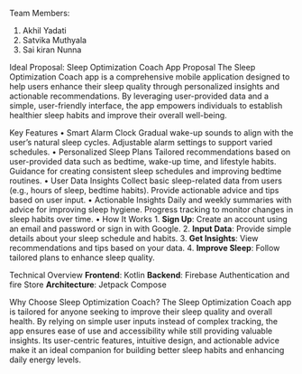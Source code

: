 Team Members:
1.	Akhil Yadati 
2.	Satvika Muthyala 
3.	Sai kiran Nunna
   
Ideal Proposal:
Sleep Optimization Coach App Proposal
The Sleep Optimization Coach app is a comprehensive mobile application designed to help users enhance their sleep quality through personalized insights and actionable recommendations. By leveraging user-provided data and a simple, user-friendly interface, the app empowers individuals to establish healthier sleep habits and improve their overall well-being.

Key Features
•	Smart Alarm Clock
       Gradual wake-up sounds to align with the user’s natural sleep cycles.
 Adjustable alarm settings to support varied schedules.
•	Personalized Sleep Plans
    Tailored recommendations based on user-provided data such as bedtime, wake-up               time, and lifestyle habits.
Guidance for creating consistent sleep schedules and improving bedtime routines.
•	User Data Insights
Collect basic sleep-related data from users (e.g., hours of sleep, bedtime habits).
Provide actionable advice and tips based on user input.
•	Actionable Insights
Daily and weekly summaries with advice for improving sleep hygiene.
 Progress tracking to monitor changes in sleep habits over time.
•	How It Works
        1. **Sign Up**: Create an account using an email and password or sign in with Google.
        2. **Input Data**: Provide simple details about your sleep schedule and habits.
        3. **Get Insights**: View recommendations and tips based on your data.
        4. **Improve Sleep**: Follow tailored plans to enhance sleep quality.
        
Technical Overview
**Frontend**: Kotlin
**Backend**: Firebase Authentication and fire Store
**Architecture**: Jetpack Compose 

Why Choose Sleep Optimization Coach?
The Sleep Optimization Coach app is tailored for anyone seeking to improve their sleep quality and overall health. By relying on simple user inputs instead of complex tracking, the app ensures ease of use and accessibility while still providing valuable insights. Its user-centric features, intuitive design, and actionable advice make it an ideal companion for building better sleep habits and enhancing daily energy levels.

